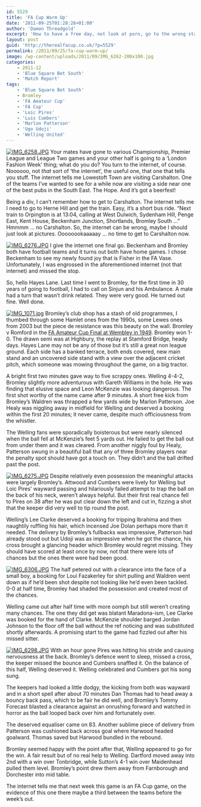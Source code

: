 ```yaml
---
id: 5529
title: 'FA Cup Warm Up'
date: '2011-09-25T01:28:26+01:00'
author: 'Damon Threadgold'
excerpt: 'How to have a free day, not look at porn, go to the wrong station and accidentally go to a game that next week is an FA Cup game. Bromley 1-1 Welling.'
layout: post
guid: 'http://therealfacup.co.uk/?p=5529'
permalink: /2011/09/25/fa-cup-warm-up/
image: /wp-content/uploads/2011/09/IMG_6262-200x100.jpg
categories:
    - 2011-12
    - 'Blue Square Bet South'
    - 'Match Report'
tags:
    - 'Blue Square Bet South'
    - Bromley
    - 'FA Amateur Cup'
    - 'FA Cup'
    - 'Loic Pires'
    - 'Luis Cumbers'
    - 'Marlon Patterson'
    - 'Ugo Udoji'
    - 'Welling United'
---
```


[![IMG_6258.JPG](http://lh6.ggpht.com/-9kVdg93sBn4/Tn5w_v8tQvI/AAAAAAAAAqU/paWiJlwQwXs/h320/IMG_6258.JPG)](http://lh6.ggpht.com/-9kVdg93sBn4/Tn5w_v8tQvI/AAAAAAAAAqU/paWiJlwQwXs/w800/IMG_6258.JPG) Your mates have gone to various Championship, Premier League and League Two games and your other half is going to a ‘London Fashion Week’ thing; what do you do? You turn to the internet, of course. Noooooo, not *that* sort of ‘the internet’, the useful one, that one that tells you stuff. The internet tells me Lowestoft Town are visiting Carshalton. One of the teams I’ve wanted to see for a while now are visiting a side near one of the best pubs in the South East. The Hope. And it’s got a beerfest!

Being a div, I can’t remember how to get to Carshalton. The internet tells me I need to go to Herne Hill and get the train. Easy, it’s a short bus ride. “Next train to Orpington is at 13:04, calling at West Dulwich, Sydenham Hill, Penge East, Kent House, Beckenham Junction, Shortlands, Bromley South …” Hmmmm … no Carshalton. So, the internet can be wrong, maybe I should just look at pictures. Oooooookaaaaay … no time to get to Carshalton now.

[![IMG_6276.JPG](http://lh4.ggpht.com/-0H5Ny8Wpgng/Tn5xSPbZMSI/AAAAAAAAAqc/BbiSOREdFm0/h320/IMG_6276.JPG)](http://lh4.ggpht.com/-0H5Ny8Wpgng/Tn5xSPbZMSI/AAAAAAAAAqc/BbiSOREdFm0/w800/IMG_6276.JPG) I give the internet one final go. Beckenham and Bromley both have football teams and it turns out both have home games. I chose Beckenham to see my newly found joy that is Fisher in the FA Vase. Unfortunately, I was engrossed in the aforementioned internet (not that internet) and missed the stop.

So, hello Hayes Lane. Last time I went to Bromley, for the first time in 30 years of going to football, I had to call on Sinjun and his Ambulance. A mate had a turn that wasn’t drink related. They were very good. He turned out fine. Well done.

[![IMG_1071.jpg](http://lh3.ggpht.com/-_9jy08mnDrA/Tn5y83gxamI/AAAAAAAAAro/PogAg7IEIHY/h320/IMG_1071.jpg)](http://lh3.ggpht.com/-_9jy08mnDrA/Tn5y83gxamI/AAAAAAAAAro/PogAg7IEIHY/w800/IMG_1071.jpg) Bromley’s club shop has a stash of old programmes, I thumbed through some Hamlet ones from the 1990s, some Lewes ones from 2003 but the piece de resistance was this beauty on the wall. Bromley v Romford in the [FA Amateur Cup Final at Wembley in 1949](http://www.youtube.com/watch?v=I4W9WjlKhkk). Bromley won 1-0. The drawn semi was at Highbury, the replay at Stamford Bridge, heady days. Hayes Lane may not be any of those but it’s still a great non league ground. Each side has a banked terrace, both ends covered, new main stand and an uncovered side stand with a view over the adjacent cricket pitch, which someone was mowing throughout the game, on a big tractor.

A bright first two minutes gave way to five scrappy ones. Welling 4-4-2, Bromley slightly more adventurous with Gareth Williams in the hole. He was finding that elusive space and Leon McKenzie was looking dangerous. The first shot worthy of the name came after 9 minutes. A short free kick from Bromley’s Waldren was thrapped a few yards wide by Marlon Patterson. Joe Healy was niggling away in midfield for Welling and deserved a booking within the first 20 minutes; it never came, despite much officiousness from the whistler.

The Welling fans were sporadically boisterous but were nearly silenced when the ball fell at McKenzie’s feet 5 yards out. He failed to get the ball out from under them and it was cleared. From another niggly foul by Healy, Patterson swung in a beautiful ball that any of three Bromley players near the penalty spot should have got a touch on. They didn’t and the ball drifted past the post.

[![IMG_6275.JPG](http://lh3.ggpht.com/-Zd-Nq0cjYjQ/Tn5xTJ28CCI/AAAAAAAAAqk/ULqLOMjkV4o/h320/IMG_6275.JPG)](http://lh3.ggpht.com/-Zd-Nq0cjYjQ/Tn5xTJ28CCI/AAAAAAAAAqk/ULqLOMjkV4o/w800/IMG_6275.JPG) Despite relatively even possession the meaningful attacks were largely Bromley’s. Attwood and Cumbers were lively for Welling but Loic Pires’ wayward passing and hilariously failed attempt to trap the ball on the back of his neck, weren’t always helpful. But their first real chance fell to Pires on 38 after he was put clear down the left and cut in, fizzing a shot that the keeper did very well to tip round the post.

Welling’s Lee Clarke deserved a booking for tripping Ibrahima and then naughtily ruffling his hair, which incensed Joe Dolan perhaps more than it needed. The delivery by Bromley’s fullbacks was impressive, Patterson had already stood out but Udoji was as impressive when he got the chance, his cross brought a glancing header which Bromley would regret missing. They should have scored at least once by now, not that there were lots of chances but the ones there were had been good.

[![IMG_6306.JPG](http://lh5.ggpht.com/-n0j06fJpiFA/Tn5yebVhSmI/AAAAAAAAArQ/FBgbqMveofE/h320/IMG_6306.JPG)](http://lh5.ggpht.com/-n0j06fJpiFA/Tn5yebVhSmI/AAAAAAAAArQ/FBgbqMveofE/w800/IMG_6306.JPG) The half petered out with a clearance into the face of a small boy, a booking for Loui Fazakerley for shirt pulling and Waldren went down as if he’d been shot despite not looking like he’d even been tackled. 0-0 at half time, Bromley had shaded the possession and created most of the chances.

Welling came out after half time with more oomph but still weren’t creating many chances. The one they did get was blatant Maradona-ism, Lee Clarke was booked for the hand of Clarke. McKenzie shoulder barged Jordan Johnson to the floor off the ball without the ref noticing and was substituted shortly afterwards. A promising start to the game had fizzled out after his missed sitter.

[![IMG_6298.JPG](http://lh4.ggpht.com/-vOauJml8ht0/Tn5yGDANQ5I/AAAAAAAAArE/6qSqOatrLA4/h320/IMG_6298.JPG)](http://lh4.ggpht.com/-vOauJml8ht0/Tn5yGDANQ5I/AAAAAAAAArE/6qSqOatrLA4/w800/IMG_6298.JPG) With an hour gone Pires was hitting his stride and causing nervousness at the back. Bromley’s defence went to sleep, missed a cross, the keeper missed the bounce and Cumbers snaffled it. On the balance of this half, Welling deserved it. Welling celebrated and Cumbers got his song sung.

The keepers had looked a little dodgy, the kicking from both was wayward and in a short spell after about 70 minutes Dan Thomas had to head away a bouncy back pass, which to be fair he did well, and Bromley’s Tommy Forecast blasted a clearance against an onrushing forward and watched in horror as the ball looped back over him and fortunately over.

The deserved equaliser came on 83. Another sublime piece of delivery from Patterson was cushioned back across goal where Harwood headed goalward. Thomas saved but Harwood bundled in the rebound.

Bromley seemed happy with the point after that, Welling appeared to go for the win. A fair result but of no real help to Welling. Dartford moved away into 2nd with a win over Tonbridge, while Sutton’s 4-1 win over Maidenhead pulled them level. Bromley’s point drew them away from Farnborough and Dorchester into mid table.

The internet tells me that next week this game is an FA Cup game, on the evidence of this one there maybe a third between the teams before the week’s out.